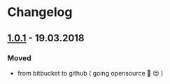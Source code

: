# Changelog

## [1.0.1] - 19.03.2018

### Moved

+ from bitbucket to github ( going opensource :muscle: :heart_eyes: )

[1.0.1]: https://github.com/towa-digital/towa-acf-fields/releases/tag/1.0.1
[1.0.0]: https://github.com/towa-digital/towa-acf-fields/releases/tag/1.0.0
[unreleased]: https://github.com/towa-digital/towa-acf-fields/tree/develop
